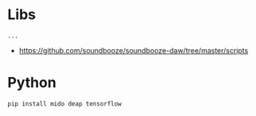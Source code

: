 # Libs

```
...
```
- https://github.com/soundbooze/soundbooze-daw/tree/master/scripts

# Python

```
pip install mido deap tensorflow
```

